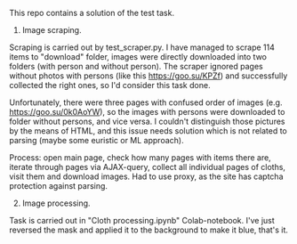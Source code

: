 This repo contains a solution of the test task.


1. Image scraping. 

  Scraping is carried out by test_scraper.py. I have managed to scrape 114 items to "download" folder, images were directly downloaded into two folders 
  (with person and without person). The scraper ignored pages without photos with persons (like this https://goo.su/KPZf) and successfully collected the right ones, 
  so I'd consider this task done. 
  
  Unfortunately, there were three pages with confused order of images (e.g. https://goo.su/0k0AoYW), so the images with persons were downloaded to folder without persons, and vice versa. 
  I couldn't distinguish those pictures by the means of HTML, and this issue needs solution which is not related to parsing (maybe some euristic or ML approach).
  
  Process: open main page, check how many pages with items there are, iterate through pages via AJAX-query, collect all individual pages of cloths, visit them and    download images. Had to use proxy, as the site has captcha protection against parsing.
  
 2. Image processing.
 
  Task is carried out in "Cloth processing.ipynb" Colab-notebook. I've just reversed the mask and applied it to the background to make it blue, that's it.
